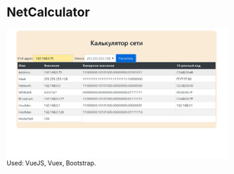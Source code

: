 # NetCalculator
![Image alt](https://github.com/we1rdTycoon/NetCalculator/raw/main/Безымянный.png)
Used: VueJS, Vuex, Bootstrap.
